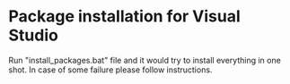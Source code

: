 Package installation for Visual Studio
======

Run "install_packages.bat" file and it would try to install everything in one shot.
In case of some failure please follow instructions.
